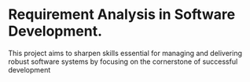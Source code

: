 # Requirement Analysis in Software Development.
This project aims to sharpen skills essential for managing and delivering robust software systems by focusing on the cornerstone of successful development
